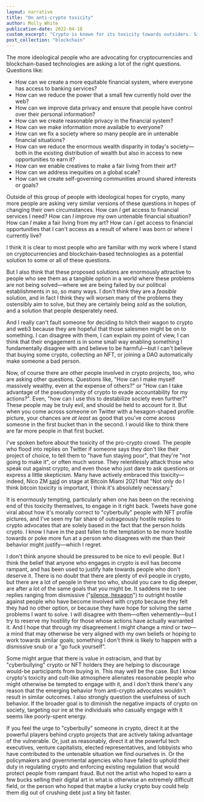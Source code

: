 ```yaml
---
layout: narrative
title: "On anti-crypto toxicity"
author: Molly White
publication-date: 2022-04-18
custom_excerpt: "Crypto is known for its toxicity towards outsiders. Similar attitudes are emerging from some who oppose crypto."
post_collection: "blockchain"
---
```


The more ideological people who are advocating for cryptocurrencies and blockchain-based technologies are asking a lot of the right questions. Questions like:

- How can we create a more equitable financial system, where everyone has access to banking services?
- How can we reduce the power that a small few currently hold over the web?
- How can we improve data privacy and ensure that people have control over their personal information?
- How can we create reasonable privacy in the financial system?
- How can we make information more available to everyone?
- How can we fix a society where so many people are in untenable financial situations?
- How can we reduce the enormous wealth disparity in today's society—both in the existing distribution of wealth but also in access to new opportunities to earn it?
- How can we enable creatives to make a fair living from their art?
- How can we address inequities on a global scale?
- How can we create self-governing communities around shared interests or goals?

Outside of this group of people with ideological hopes for crypto, many more people are asking very similar versions of these questions in hopes of changing their own circumstances. How can *I* get access to financial services I need? How can *I* improve my own untenable financial situation? How can *I* make a fair living from my art? How can *I* get access to financial opportunities that I can't access as a result of where I was born or where I currently live?

I think it is clear to most people who are familiar with my work where I stand on cryptocurrencies and blockchain-based technologies as a potential solution to some or all of these questions.

But I also think that these proposed solutions are enormously attractive to people who see them as a tangible option in a world where these problems are not being solved—where we are being failed by our political establishments in so, so many ways. I don't think they are a *feasible* solution, and in fact I think they will worsen many of the problems they ostensibly aim to solve, but they are certainly being *sold* as the solution, and a solution that people desperately need.

And I really can't fault someone for deciding to hitch their wagon to crypto and web3 because they are hopeful that those salesmen might be on to something. I can disagree with them, I can explain my point of view, I can think that their engagement is in some small way enabling something I fundamentally disagree with and believe to be harmful—but I can't believe that buying some crypto, collecting an NFT, or joining a DAO automatically make someone a bad person.

Now, of course there are other people involved in crypto projects, too, who are asking other questions. Questions like, "How can I make myself massively wealthy, even at the expense of others?" or "How can I take advantage of the pseudonymity of crypto to evade accountability for my actions?". Even, "how can I use this to destabilize society even further?" These people may be truly evil, and should be held to account for it. But when you come across someone on Twitter with a hexagon-shaped profile picture, your chances are *at least* as good that you've come across someone in the first bucket than in the second. I would like to think there are far more people in that first bucket.

I've spoken before about the toxicity of the pro-crypto crowd. The people who flood into replies on Twitter if someone says they don't like their project of choice, to tell them to "have fun staying poor", that they're "not going to make it", or often much worse. They relentlessly attack those who speak out against crypto, and even those who just dare to ask questions or express a little skepticism. Many have actively embraced this toxicity—indeed, Nico ZM [said](https://www.ft.com/content/f18a0e38-ffc4-4e11-8b82-a6c22a27ea36) on stage at Bitcoin Miami 2021 that "Not only do I think bitcoin toxicity is important, I think it's absolutely necessary."

It is enormously tempting, particularly when one has been on the receiving end of this toxicity themselves, to engage in it right back. Tweets have gone viral about how it's morally correct to "cyberbully" people with NFT profile pictures, and I've seen my fair share of outrageously hostile replies to crypto advocates that are solely based in the fact that the person holds crypto. I know I have in the past fallen to the temptation to be more hostile towards or poke more fun at a person who disagrees with me than their behavior might justify—which I regret.

I don't think anyone should be pressured to be nice to evil people. But I think the belief that anyone who engages in crypto is evil has become rampant, and has been used to justify hate towards people who don't deserve it. There is no doubt that there are plenty of evil people in crypto, but there are a lot of people in there too who, should you care to dig deeper, are after a lot of the same goals that you might be. It saddens me to see replies ranging from dismissive ("[silence, hexagon](https://knowyourmeme.com/photos/2294583-shut-the-fuck-up-liberal-silence-brand)") to outright hostile against people who have become involved with crypto because they felt they had no other option, or because they have hope for solving the same problems I want to solve. I will disagree with them—often vehemently—but I try to reserve my hostility for those whose actions have actually warranted it. And I hope that through my disagreement I might change a mind or two—a mind that may otherwise be very aligned with my own beliefs or hoping to work towards similar goals; something I don't think is likely to happen with a dismissive snub or a "go fuck yourself".

Some might argue that there is value in ostracism, and that by "cyberbullying" crypto or NFT holders they are helping to discourage would-be participants from buying in. This may well be the case. But I know crypto's toxicity and cult-like atmosphere alienates reasonable people who might otherwise be tempted to engage with it, and I don't think there's any reason that the emerging behavior from anti-crypto advocates wouldn't result in similar outcomes. I also strongly question the usefulness of such behavior. If the broader goal is to diminish the negative impacts of crypto on society, targeting our ire at the individuals who casually engage with it seems like poorly-spent energy. 

If you feel the urge to "cyberbully" someone in crypto, direct it at the powerful players behind crypto projects that are actively taking advantage of the vulnerable. Or, just as reasonably, direct it at the powerful tech executives, venture capitalists, elected representatives, and lobbyists who have contributed to the untenable situation we find ourselves in. Or the policymakers and governmental agencies who have failed to uphold their duty in regulating crypto and enforcing existing regulation that would protect people from rampant fraud. But not the artist who hoped to earn a few bucks selling their digital art in what is otherwise an extremely difficult field, or the person who hoped that maybe a lucky crypto buy could help them dig out of crushing debt just a tiny bit faster.